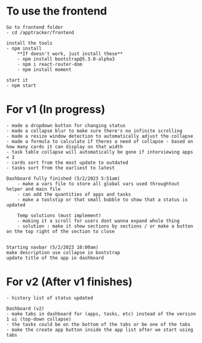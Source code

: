 # To use the frontend

    Go to frontend folder
    - cd /apptracker/frontend 
    
    install the tools
    - npm install
        **If doesn't work, just install these**
        - npm install bootstrap@5.3.0-alpha3
        - npm i react-router-dom
        - npm install moment

    start it
    - npm start

# For v1 (In progress)
    - made a dropdown button for changing status
    - made a collapse blur to make sure there's no infinite scrolling
    - made a resize window detection to automatically adjust the collapse
    - made a formula to calculate if theres a need of collapse - based on how many cards it can display on that width
    - task table collapse will automatically be gone if interviewing apps < 3
    - cards sort from the most update to outdated
    - tasks sort from the earliest to latest

    Dashboard fully finished (5/2/2023 5:51am)
        - make a vars file to store all global vars used throughtout helper and main file
        - can add the quantities of apps and tasks 
        - make a toolstip or that small bubble to show that a status is updated

        Temp solutions (must implement)
        - making it a scroll for users dont wanna expand whole thing
        - solution : make it show sections by sections / or make a button on the top right of the section to close
    

    Starting navbar (5/2/2023 10:00am)
    make description use collapse in bootstrap
    update title of the app in dashboard

# For v2 (After v1 finishes)
    - history list of status updated

    Dashboard (v2)
    - make tabs in dashboard for (apps, tasks, etc) instead of the version 1 ui (top-down collapse)
    - the tasks could be on the bottom of the tabs or be one of the tabs
    - make the create app button inside the app list after we start using tabs


